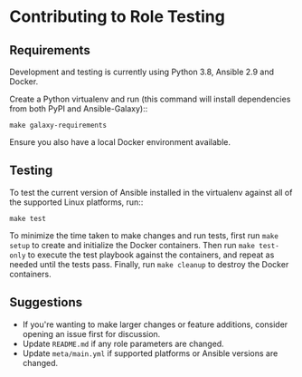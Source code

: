 Contributing to Role Testing
============================

Requirements
------------

Development and testing is currently using Python 3.8, Ansible 2.9 and Docker.

Create a Python virtualenv and run (this command will install dependencies from
both PyPI and Ansible-Galaxy)::

    make galaxy-requirements

Ensure you also have a local Docker environment available.

Testing
-------

To test the current version of Ansible installed in the virtualenv against all
of the supported Linux platforms, run::

    make test

To minimize the time taken to make changes and run tests, first run `make setup`
to create and initialize the Docker containers. Then run `make test-only` to
execute the test playbook against the containers, and repeat as needed until the
tests pass. Finally, run `make cleanup` to destroy the Docker containers.

Suggestions
-----------

*   If you're wanting to make larger changes or feature additions, consider
    opening an issue first for discussion.
*   Update `README.md` if any role parameters are changed.
*   Update `meta/main.yml` if supported platforms or Ansible versions are
    changed.
